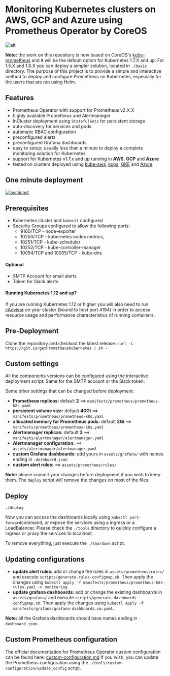 # Monitoring Kubernetes  clusters on AWS, GCP and Azure using Prometheus Operator by CoreOS


![alt](https://www.camil.org/content/images/2017/cluster.png)

**Note:** the work on this repository is now based on CoreOS's [kube-prometheus](https://github.com/coreos/prometheus-operator/tree/master/contrib/kube-prometheus) and it will be the default option for Kubernetes 1.7.X and up. For 1.5.X and 1.6.X you can deploy a simpler solution, located in `./basic` directory.
The purpose of this project is to provide a simple and interactive method to deploy and configure Prometheus on Kubernetes, especially for the users that are not using Helm.

## Features
* Prometheus Operator with support for Prometheus v2.X.X
* highly available Prometheus and Alertmaneger
* InCluster deployment using `StatefulSets` for persistent storage
* auto-discovery for services and pods
* automatic RBAC configuration
* preconfigured alerts
* preconfigured Grafana dashboards
* easy to setup; usually less than a minute to deploy a complete monitoring solution for Kubernetes
* support for Kubernetes  v1.7.x and up running in  **AWS**, **GCP** and **Azure**
* tested on clusters deployed using [kube-aws](https://github.com/kubernetes-incubator/kube-aws), [kops](https://github.com/kubernetes/kops), [GKE](https://cloud.google.com/container-engine/) and [Azure](https://azure.microsoft.com)
## One minute deployment

[![asciicast](https://asciinema.org/a/139033.png)](https://asciinema.org/a/139033)

## Prerequisites

* Kubernetes cluster and `kubectl` configured
* Security Groups configured to allow the following ports:
     * 9100/TCP  -                node-exporter
     * 10250/TCP -                kubernetes nodes metrics,
     * 10251/TCP -                kube-scheduler
     * 10252/TCP -                kube-controller-manager
     * 10054/TCP and 10055/TCP -  kube-dns

#### Optional
* SMTP Account for email alerts
* Token for Slack alerts

#### Running Kubernetes 1.12 and up?
If you are running Kubernetes 1.12 or higher you will also need to run [cAdvisor](https://github.com/google/cadvisor/tree/master/deploy/kubernetes) on your cluster (bound to host port 4194) in order to access resource usage and performance characteristics of running containers. 

## Pre-Deployment

Clone the repository and checkout the latest release: `curl -L https://git.io/getPrometheusKubernetes | sh -`


## Custom settings

All the components versions can be configured using the interactive deployment script. Same for the SMTP account or the Slack token.

Some other settings that can be changed before deployment:
  * **Prometheus replicas:** default **2** ==> `manifests/prometheus/prometheus-k8s.yaml`
  * **persistent volume size:** default **40Gi** ==> `manifests/prometheus/prometheus-k8s.yaml`
  * **allocated memory for Prometheus pods:** default **2Gi** ==> `manifests/prometheus/prometheus-k8s.yaml`
  * **Alertmanager replicas:** default **3** ==> `manifests/alertmanager/alertmanager.yaml`
  * **Alertmanager configuration:** ==> `assets/alertmanager/alertmanager.yaml`
  * **custom Grafana dashboards:** add yours in `assets/grafana/` with names ending in `-dashboard.json`
  * **custom alert rules:**  ==> `assets/prometheus/rules/`

**Note:** please commit your changes before deployment if you wish to keep them. The `deploy` script will remove the changes on most of the files.

## Deploy

    ./deploy

Now you can access the dashboards locally using `kubectl port-forward`command, or expose the services using a ingress or a LoadBalancer. Please check the `./tools` directory to quickly configure a ingress or proxy the services to localhost.

To remove everything, just execute the `./teardown` script.


## Updating configurations

  * **update alert rules:** add or change the rules in `assets/prometheus/rules/` and execute `scripts/generate-rules-configmap.sh`. Then apply the changes using `kubectl apply -f manifests/prometheus/prometheus-k8s-rules.yaml -n monitoring`
  * **update grafana dashboards:** add or change the existing dashboards in `assets/grafana/` and execute `scripts/generate-dashboards-configmap.sh`. Then apply the changes using `kubectl apply -f manifests/grafana/grafana-dashboards.cm.yaml`.

**Note:** all the Grafana dashboards should have names ending in `-dashboard.json`.

## Custom Prometheus configuration

  The official documentation for Prometheus Operator custom configuration can be found here: [custom-configuration.md](https://github.com/coreos/prometheus-operator/blob/master/Documentation/custom-configuration.md)
  If you wish, you can update the Prometheus configuration using the `./tools/custom-configuration/update_config` script.
